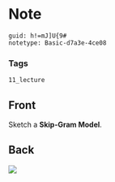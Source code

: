 # Note
```
guid: h!=mJ]U{9#
notetype: Basic-d7a3e-4ce08
```

### Tags
```
11_lecture
```

## Front
Sketch a <b>Skip-Gram Model</b>.

## Back
<img src="paste-a87d1ba680cfefdd89bd61aa750540abee17b36b.jpg">
